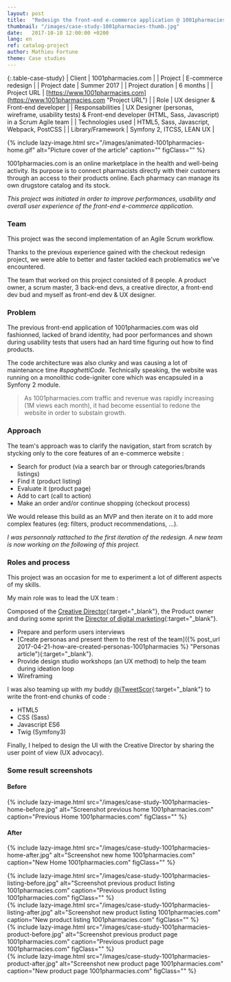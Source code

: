 ```yaml
---
layout: post
title:  "Redesign the front-end e-commerce application @ 1001pharmacies"
thumbnail: "/images/case-study-1001pharmacies-thumb.jpg"
date:   2017-10-10 12:00:00 +0200
lang: en
ref: catalog-project
author: Mathieu Fortune
theme: Case studies
---
```


{:.table-case-study}
| Client        | 1001pharmacies.com |
| Project           | E-commerce redesign |
| Project date      | Summer 2017        |
| Project duration  | 6 months           |
| Project URL       | [https://www.1001pharmacies.com](https://www.1001pharmacies.com "Project URL") |
| Role              | UX designer & Front-end developer |
| Responsabilities  | UX Designer (personas, wireframe, usability tests) & Front-end developer (HTML, Sass, Javascript) in a Scrum Agile team |
| Technologies used | HTML5, Sass, Javascript, Webpack, PostCSS |
| Library/Framework | Symfony 2, ITCSS, LEAN UX |


{% include lazy-image.html src="/images/animated-1001pharmacies-home.gif" alt="Picture cover of the article" caption="" figClass="" %}

1001pharmacies.com is an online marketplace in the health and well-being activity. Its purpose is to connect pharmacists directly with their customers through an access to their products online. Each pharmacy can manage its own drugstore catalog and its stock.

*This project was initiated in order to improve performances, usability and overall user experience of the front-end e-commerce application.*

### Team

This project was the second implementation of an Agile Scrum workflow.

Thanks to the previous experience gained with the checkout redesign project, we were able to better and faster tackled each problematics we've encountered.

The team that worked on this project consisted of 8 people. A product owner, a scrum master, 3 back-end devs, a creative director, a front-end dev bud and myself as front-end dev & UX designer.

### Problem

The previous front-end application of 1001pharmacies.com was old fashionned, lacked of brand identity, had poor performances and shown during usability tests that users had an hard time figuring out how to find products.

The code architecture was also clunky and was causing a lot of maintenance time *#spaghettiCode*.
Technically speaking, the website was running on a monolithic code-igniter core which was encapsuled in a Synfony 2 module.

<blockquote>
As 1001pharmacies.com traffic and revenue was rapidly increasing (1M views each month), it had become essential to redone the website in order to substain growth.
</blockquote>

### Approach

The team's approach was to clarify the navigation, start from scratch by stycking only to the core features of an e-commerce website :

- Search for product (via a search bar or through categories/brands listings)
- Find it (product listing)
- Evaluate it (product page)
- Add to cart (call to action)
- Make an order and/or continue shopping (checkout process)

We would release this build as an MVP and then iterate on it to add more complex features (eg: filters, product recommendations, ...).

*I was personnaly rattached to the first iteration of the redesign. A new team is now working on the following of this project.*

### Roles and process

This project was an occasion for me to experiment a lot of different aspects of my skills.

My main role was to lead the UX team :

Composed of the [Creative Director](https://twitter.com/annsod "Anne-So twitter account"){:target="_blank"}, the Product owner and during some sprint the [Director of digital marketing](https://twitter.com/AudreylambertAl "Audrey Lambert twitter account"){:target="_blank"}.

- Prepare and perform users interviews
- [Create personas and present them to the rest of the team]({% post_url 2017-04-21-how-are-created-personas-1001pharmacies %} "Personas article"){:target="_blank"}.
- Provide design studio workshops (an UX method) to help the team during ideation loop
- Wireframing

I was also teaming up with my buddy [@iTweetScor](https://twitter.com/iTweetScor "iTweetScor twitter account"){:target="_blank"} to write the front-end chunks of code :

- HTML5
- CSS (Sass)
- Javascript ES6
- Twig (Symfony3)

Finally, I helped to design the UI with the Creative Director by sharing the user point of view (UX advocacy).

### Some result screenshots

<div class="col-half--left" markdown="1">

#### Before

{% include lazy-image.html src="/images/case-study-1001pharmacies-home-before.jpg" alt="Screenshot previous home 1001pharmacies.com" caption="Previous Home 1001pharmacies.com" figClass="" %}
</div>
<div class="col-half--right" markdown="1">

#### After

{% include lazy-image.html src="/images/case-study-1001pharmacies-home-after.jpg" alt="Screenshot new home 1001pharmacies.com" caption="New Home 1001pharmacies.com" figClass="" %}

</div>
<div class="clearfix"></div>

<div class="col-half--left" markdown="1">
{% include lazy-image.html src="/images/case-study-1001pharmacies-listing-before.jpg" alt="Screenshot previous product listing 1001pharmacies.com" caption="Previous product listing 1001pharmacies.com" figClass="" %}
</div>
<div class="col-half--right" markdown="1">
{% include lazy-image.html src="/images/case-study-1001pharmacies-listing-after.jpg" alt="Screenshot new product listing 1001pharmacies.com" caption="New product listing 1001pharmacies.com" figClass="" %}
</div>
<div class="clearfix"></div>

<div class="col-half--left" markdown="1">
{% include lazy-image.html src="/images/case-study-1001pharmacies-product-before.jpg" alt="Screenshot previous product page 1001pharmacies.com" caption="Previous product page 1001pharmacies.com" figClass="" %}
</div>
<div class="col-half--right" markdown="1">
{% include lazy-image.html src="/images/case-study-1001pharmacies-product-after.jpg" alt="Screenshot new product page 1001pharmacies.com" caption="New product page 1001pharmacies.com" figClass="" %}
</div>
<div class="clearfix"></div>
